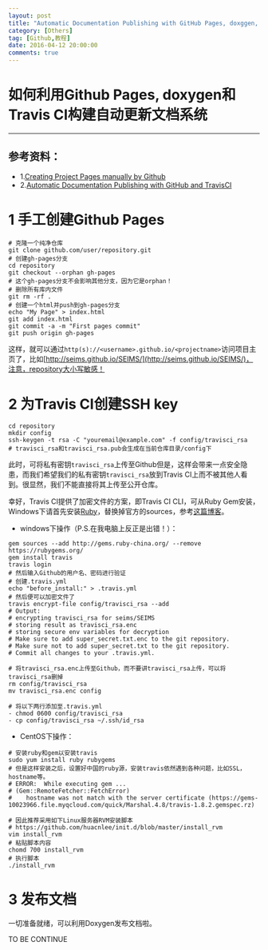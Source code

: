 ```yaml
---
layout: post
title: "Automatic Documentation Publishing with GitHub Pages, doxggen, and TravisCI"
category: [Others]
tag: [Github,教程]
date: 2016-04-12 20:00:00
comments: true
---
```


# 如何利用Github Pages, doxygen和Travis CI构建自动更新文档系统
-------------

## 参考资料：

+ 1.[Creating Project Pages manually by Github](https://help.github.com/articles/creating-project-pages-manually/)
+ 2.[Automatic Documentation Publishing with GitHub and TravisCI](http://blog.gockelhut.com/2014/09/automatic-documentation-publishing-with.html "Automatic Documentation Publishing with GitHub and TravisCI")

<!-- more -->

# 1 手工创建Github Pages

```
# 克隆一个纯净仓库
git clone github.com/user/repository.git
# 创建gh-pages分支
cd repository
git checkout --orphan gh-pages
# 这个gh-pages分支不会影响其他分支，因为它是orphan！
# 删除所有库内文件
git rm -rf .
# 创建一个html并push到gh-pages分支
echo "My Page" > index.html
git add index.html
git commit -a -m "First pages commit"
git push origin gh-pages
```

这样，就可以通过`http(s)://<username>.github.io/<projectname>`访问项目主页了，比如[http://seims.github.io/SEIMS/](http://seims.github.io/SEIMS/)，注意，repository大小写敏感！

# 2 为Travis CI创建SSH key

```
cd repository
mkdir config
ssh-keygen -t rsa -C "youremail@example.com" -f config/travisci_rsa
# travisci_rsa和travisci_rsa.pub会生成在当前仓库目录/config下
```

此时，可将私有密钥`travisci_rsa`上传至Github但是，这样会带来一点安全隐患，而我们希望我们的私有密钥`travisci_rsa`放到Travis CI上而不被其他人看到。很显然，我们不能直接将其上传至公开仓库。

幸好，Travis CI提供了加密文件的方案，即Travis CI CLI，可从Ruby Gem安装，Windows下请首先安装[Ruby](http://rubyinstaller.org/downloads)，替换掉官方的sources，参考[这篇博客](http://zhulj.net/others/2016/03/17/Github-jekyll-blog.html)。

+ windows下操作（P.S.在我电脑上反正是出错！）：

```
gem sources --add http://gems.ruby-china.org/ --remove https://rubygems.org/
gem install travis
travis login
# 然后输入Github的用户名、密码进行验证
# 创建.travis.yml
echo "before_install:" > .travis.yml
# 然后便可以加密文件了
travis encrypt-file config/travisci_rsa --add
# Output:
# encrypting travisci_rsa for seims/SEIMS
# storing result as travisci_rsa.enc
# storing secure env variables for decryption
# Make sure to add super_secret.txt.enc to the git repository.
# Make sure not to add super_secret.txt to the git repository.
# Commit all changes to your .travis.yml.

# 将travisci_rsa.enc上传至Github，而不要讲travisci_rsa上传，可以将travisci_rsa删掉
rm config/travisci_rsa
mv travisci_rsa.enc config

# 将以下两行添加至.travis.yml
- chmod 0600 config/travisci_rsa
- cp config/travisci_rsa ~/.ssh/id_rsa
```

+ CentOS下操作：

```
# 安装ruby和gem以安装travis
sudo yum install ruby rubygems
# 但是这样安装之后，设置好中国的ruby源，安装travis依然遇到各种问题，比如SSL，hostname等。
# ERROR:  While executing gem ...
# (Gem::RemoteFetcher::FetchError)
#    hostname was not match with the server certificate (https://gems-10023966.file.myqcloud.com/quick/Marshal.4.8/travis-1.8.2.gemspec.rz)

# 因此推荐采用如下Linux服务器RVM安装脚本
# https://github.com/huacnlee/init.d/blob/master/install_rvm
vim install_rvm
# 粘贴脚本内容
chomd 700 install_rvm
# 执行脚本
./install_rvm 

```

# 3 发布文档

一切准备就绪，可以利用Doxygen发布文档啦。

TO BE CONTINUE



